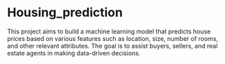 # Housing_prediction
This project aims to build a machine learning model that predicts house prices based on various features such as location, size, number of rooms, and other relevant attributes. The goal is to assist buyers, sellers, and real estate agents in making data-driven decisions.
